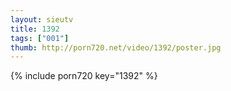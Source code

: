 ```yaml
--- 
layout: sieutv
title: 1392
tags: ["001"]
thumb: http://porn720.net/video/1392/poster.jpg
---
```

{% include porn720 key="1392" %} 
